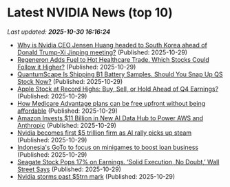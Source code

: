 # Latest NVIDIA News (top 10)
_Last updated: **2025-10-30 16:16:24**_

- [Why is Nvidia CEO Jensen Huang headed to South Korea ahead of Donald Trump-Xi Jinping meeting?](https://www.livemint.com/companies/people/nvidia-ceo-jensen-huang-attend-apec-summit-south-korea-donald-trump-xi-jinping-meeting-ai-chips-us-china-trade-deal-news-11761750222655.html) (Published: 2025-10-29)
- [Regeneron Adds Fuel to Hot Healthcare Trade. Which Stocks Could Follow it Higher?](https://biztoc.com/x/558ba543d0224060) (Published: 2025-10-29)
- [QuantumScape Is Shipping B1 Battery Samples. Should You Snap Up QS Stock Now?](https://biztoc.com/x/04cbae8f4405c2c1) (Published: 2025-10-29)
- [Apple Stock at Record Highs: Buy, Sell, or Hold Ahead of Q4 Earnings?](https://biztoc.com/x/83e206913e7cd05f) (Published: 2025-10-29)
- [How Medicare Advantage plans can be free upfront without being affordable](https://biztoc.com/x/d42d92ff8ce1d7ff) (Published: 2025-10-29)
- [Amazon Invests $11 Billion in New AI Data Hub to Power AWS and Anthropic](https://biztoc.com/x/b9eb10961c60f9fa) (Published: 2025-10-29)
- [Nvidia becomes first $5 trillion firm as AI rally picks up steam](https://biztoc.com/x/67c15d6aa3bed254) (Published: 2025-10-29)
- [Indonesia's GoTo to focus on minigames to boost loan business](https://biztoc.com/x/564fa214d780d323) (Published: 2025-10-29)
- [Seagate Stock Pops 17% on Earnings. ‘Solid Execution, No Doubt,’ Wall Street Says](https://biztoc.com/x/a745bba5105490da) (Published: 2025-10-29)
- [Nvidia storms past $5trn mark](https://www.rt.com/business/627103-nvidia-apple-market-cap/) (Published: 2025-10-29)
